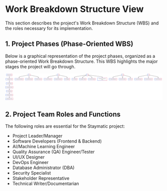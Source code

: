 # Work Breakdown Structure View

This section describes the project's Work Breakdown Structure (WBS) and the roles necessary for its implementation.

## 1. Project Phases (Phase-Oriented WBS)

Below is a graphical representation of the project phases, organized as a phase-oriented Work Breakdown Structure. This WBS highlights the major stages the project will go through.

![Work Breakdown Structure](./assets/Work_Breakdown_Structure.png)

## 2. Project Team Roles and Functions

The following roles are essential for the Staymatic project:

- Project Leader/Manager
- Software Developers (Frontend & Backend)
- AI/Machine Learning Engineer
- Quality Assurance (QA) Engineer/Tester
- UI/UX Designer
- DevOps Engineer
- Database Administrator (DBA)
- Security Specialist
- Stakeholder Representative
- Technical Writer/Documentarian
